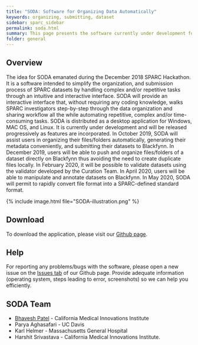 ```yaml
---
title: "SODA: Software for Organizing Data Automatically"
keywords: organizing, submitting, dataset
sidebar: sparc_sidebar
permalink: soda.html
summary: This page presents the software currently under development for assisting SPARC investigators during data organization and submission 
folder: general
---
```



## Overview

The idea for SODA emanated during the December 2018 SPARC Hackathon. It is a software intended to simplify the organization,  and submission process of SPARC datasets by handling complex and/or repetitive tasks through an intuitive and interactive interface. SODA will provide an interactive interface that, without requiring any coding knowledge, walks SPARC investigators step-by-step through the data organization and sharing workflow all the while automating repetitive, complex and/or time-consuming tasks. SODA is distributed as a desktop application for Windows, MAC OS, and Linux. It is currently under development and will be released progressively as features are incorporated. In October 2019, SODA will assist users in organizing their files/folders automatically, generating their metadata conveniently, and submitting their datasets to Blackfynn. In December 2019, users will be able to push and organize files/folders of a dataset directly on Blackfynn thus avoiding the need to create duplicate files locally. In February 2020, it will be possible to validate datasets using the validator developed by the Curation Team. In April 2020, users will be able to manipulate and annotate datasets on Blackfynn. In May 2020, SODA will permit to rapidly convert file format into a SPARC-defined standard format.

{% include image.html file="SODA-illustration.png" %}

## Download

To download the application, please visit our [Github page](https://github.com/bvhpatel/SODA).

## Help

For reporting any problems/bugs with the software, please open a new issue on the [Issues tab](https://github.com/bvhpatel/SODA/issues) of our Github page. Provide adequate information (operating system, steps leading to error, screenshots) so we can help you efficiently.

## SODA Team
 - [Bhavesh Patel](mailto:bpatel@calmi2.org) - California Medical Innovations Institute
 - Parya Aghasafari - UC Davis
 - Karl Helmer - Massachusetts General Hospital
 - Harshit Srivastava - California Medical Innovations Institute.